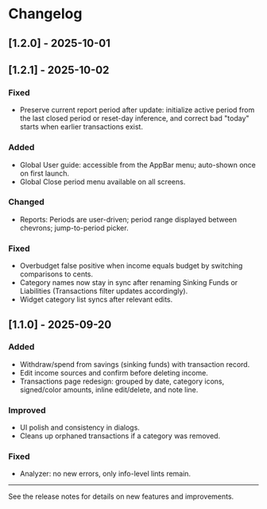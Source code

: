 # Changelog

## [1.2.0] - 2025-10-01

## [1.2.1] - 2025-10-02

### Fixed
- Preserve current report period after update: initialize active period from the last closed period or reset-day inference, and correct bad "today" starts when earlier transactions exist.

### Added
- Global User guide: accessible from the AppBar menu; auto-shown once on first launch.
- Global Close period menu available on all screens.

### Changed
- Reports: Periods are user-driven; period range displayed between chevrons; jump-to-period picker.

### Fixed
- Overbudget false positive when income equals budget by switching comparisons to cents.
- Category names now stay in sync after renaming Sinking Funds or Liabilities (Transactions filter updates accordingly).
- Widget category list syncs after relevant edits.

## [1.1.0] - 2025-09-20

### Added
- Withdraw/spend from savings (sinking funds) with transaction record.
- Edit income sources and confirm before deleting income.
- Transactions page redesign: grouped by date, category icons, signed/color amounts, inline edit/delete, and note line.

### Improved
- UI polish and consistency in dialogs.
- Cleans up orphaned transactions if a category was removed.

### Fixed
- Analyzer: no new errors, only info-level lints remain.

---

See the release notes for details on new features and improvements.
